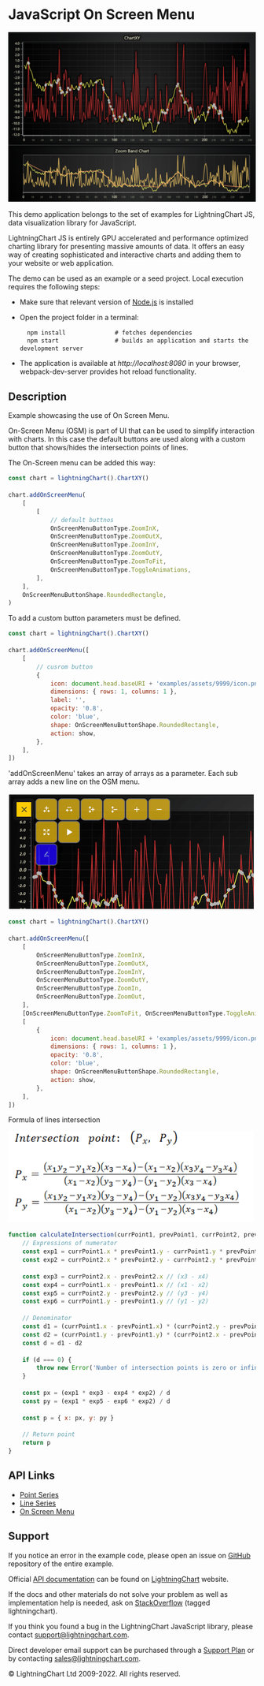 # JavaScript On Screen Menu

![JavaScript On Screen Menu](osm-darkGold.png)

This demo application belongs to the set of examples for LightningChart JS, data visualization library for JavaScript.

LightningChart JS is entirely GPU accelerated and performance optimized charting library for presenting massive amounts of data. It offers an easy way of creating sophisticated and interactive charts and adding them to your website or web application.

The demo can be used as an example or a seed project. Local execution requires the following steps:

-   Make sure that relevant version of [Node.js](https://nodejs.org/en/download/) is installed
-   Open the project folder in a terminal:

          npm install              # fetches dependencies
          npm start                # builds an application and starts the development server

-   The application is available at _http://localhost:8080_ in your browser, webpack-dev-server provides hot reload functionality.


## Description

Example showcasing the use of On Screen Menu.

On-Screen Menu (OSM) is part of UI that can be used to simplify interaction with charts.
In this case the default buttons are used along with a custom button that shows/hides the intersection points of lines.

The On-Screen menu can be added this way:

```javascript
const chart = lightningChart().ChartXY()

chart.addOnScreenMenu(
    [
        [
            // default buttnos
            OnScreenMenuButtonType.ZoomInX,
            OnScreenMenuButtonType.ZoomOutX,
            OnScreenMenuButtonType.ZoomInY,
            OnScreenMenuButtonType.ZoomOutY,
            OnScreenMenuButtonType.ZoomToFit,
            OnScreenMenuButtonType.ToggleAnimations,
        ],
    ],
    OnScreenMenuButtonShape.RoundedRectangle,
)
```

To add a custom button parameters must be defined.

```javascript
const chart = lightningChart().ChartXY()

chart.addOnScreenMenu([
    [
        // cusrom button
        {
            icon: document.head.baseURI + 'examples/assets/9999/icon.png',
            dimensions: { rows: 1, columns: 1 },
            label: '',
            opacity: '0.8',
            color: 'blue',
            shape: OnScreenMenuButtonShape.RoundedRectangle,
            action: show,
        },
    ],
])
```

'addOnScreenMenu' takes an array of arrays as a parameter.
Each sub array adds a new line on the OSM menu.

![](./assets/OSM.png)

```javascript
const chart = lightningChart().ChartXY()

chart.addOnScreenMenu([
    [
        OnScreenMenuButtonType.ZoomInX,
        OnScreenMenuButtonType.ZoomOutX,
        OnScreenMenuButtonType.ZoomInY,
        OnScreenMenuButtonType.ZoomOutY,
        OnScreenMenuButtonType.ZoomIn,
        OnScreenMenuButtonType.ZoomOut,
    ],
    [OnScreenMenuButtonType.ZoomToFit, OnScreenMenuButtonType.ToggleAnimations],
    [
        {
            icon: document.head.baseURI + 'examples/assets/9999/icon.png',
            dimensions: { rows: 1, columns: 1 },
            opacity: '0.8',
            color: 'blue',
            shape: OnScreenMenuButtonShape.RoundedRectangle,
            action: show,
        },
    ],
])
```

Formula of lines intersection

![](./assets/formula.png)

```javascript
function calculateIntersection(currPoint1, prevPoint1, currPoint2, prevPoint2) {
    // Expressions of numerator
    const exp1 = currPoint1.x * prevPoint1.y - currPoint1.y * prevPoint1.x // (x1 * y2 - y1 * x2)
    const exp2 = currPoint2.x * prevPoint2.y - currPoint2.y * prevPoint2.x // (x3 * y4 - y3 * x4)

    const exp3 = currPoint2.x - prevPoint2.x // (x3 - x4)
    const exp4 = currPoint1.x - prevPoint1.x // (x1 - x2)
    const exp5 = currPoint2.y - prevPoint2.y // (y3 - y4)
    const exp6 = currPoint1.y - prevPoint1.y // (y1 - y2)

    // Denominator
    const d1 = (currPoint1.x - prevPoint1.x) * (currPoint2.y - prevPoint2.y) // (x1 - x2) * (y3 - y4)
    const d2 = (currPoint1.y - prevPoint1.y) * (currPoint2.x - prevPoint2.x) // (y1 - y2) * (x3 - x4)
    const d = d1 - d2

    if (d === 0) {
        throw new Error('Number of intersection points is zero or infinity.')
    }

    const px = (exp1 * exp3 - exp4 * exp2) / d
    const py = (exp1 * exp5 - exp6 * exp2) / d

    const p = { x: px, y: py }

    // Return point
    return p
}
```


## API Links

* [Point Series]
* [Line Series]
* [On Screen Menu]


## Support

If you notice an error in the example code, please open an issue on [GitHub][0] repository of the entire example.

Official [API documentation][1] can be found on [LightningChart][2] website.

If the docs and other materials do not solve your problem as well as implementation help is needed, ask on [StackOverflow][3] (tagged lightningchart).

If you think you found a bug in the LightningChart JavaScript library, please contact support@lightningchart.com.

Direct developer email support can be purchased through a [Support Plan][4] or by contacting sales@lightningchart.com.

[0]: https://github.com/Arction/
[1]: https://lightningchart.com/lightningchart-js-api-documentation/
[2]: https://lightningchart.com
[3]: https://stackoverflow.com/questions/tagged/lightningchart
[4]: https://lightningchart.com/support-services/

© LightningChart Ltd 2009-2022. All rights reserved.


[Point Series]: https://lightningchart.com/lightningchart-js-api-documentation/v4.1.0/classes/PointSeries.html
[Line Series]: https://lightningchart.com/lightningchart-js-api-documentation/v4.1.0/classes/LineSeries.html
[On Screen Menu]: https://lightningchart.com/lightningchart-js-api-documentation/v4.1.0/classes/ChartXY.html#addOnScreenMenu

